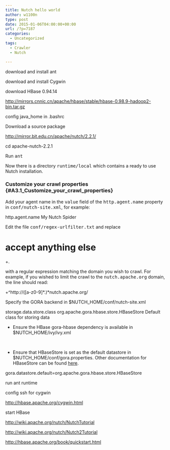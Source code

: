 ```yaml
---
title: Nutch hello world
author: w1100n
type: post
date: 2015-01-06T04:00:00+00:00
url: /?p=7187
categories:
  - Uncategorized
tags:
  - Crawler
  - Nutch

---
```

download and install ant

download and install Cygwin

download HBase 0.94.14

http://mirrors.cnnic.cn/apache/hbase/stable/hbase-0.98.9-hadoop2-bin.tar.gz


config java_home in .bashrc

Download a source package

http://mirror.bit.edu.cn/apache/nutch/2.2.1/

cd apache-nutch-2.2.1

Run <tt class="backtick">ant</tt>

Now there is a directory <tt class="backtick">runtime/local</tt> which contains a ready to use Nutch installation.

### Customize your crawl properties {#A3.1_Customize_your_crawl_properties}

Add your agent name in the <tt class="backtick">value</tt> field of the <tt class="backtick">http.agent.name</tt> property in <tt class="backtick">conf/nutch-site.xml</tt>, for example:

<property>
<span id="line-2-1" class="anchor"> <name>http.agent.name</name>
<span id="line-3-1" class="anchor"> <value>My Nutch Spider</value>
<span id="line-4-1" class="anchor"></property>

Edit the file <tt class="backtick">conf/regex-urlfilter.txt</tt> and replace

# accept anything else
<span id="line-2-2" class="anchor">+.

<p class="line862">
  with a regular expression matching the domain you wish to crawl. For example, if you wished to limit the crawl to the <tt class="backtick">nutch.apache.org</tt> domain, the line should read:<span id="line-113" class="anchor"><span id="line-114" class="anchor">

<span id="line-1-7" class="anchor"> +^http://([a-z0-9]*\.)*nutch.apache.org/

Specify the GORA backend in $NUTCH_HOME/conf/nutch-site.xml


<property>
<span id="line-2" class="anchor"> <name>storage.data.store.class</name>
<span id="line-3" class="anchor"> <value>org.apache.gora.hbase.store.HBaseStore</value>
<span id="line-4" class="anchor"> <description>Default class for storing data</description>
<span id="line-5" class="anchor"></property>


  * Ensure the HBase gora-hbase dependency is available in $NUTCH_HOME/ivy/ivy.xml<span id="line-26" class="anchor"><span id="line-27" class="anchor">

<span id="line-1-1" class="anchor">    <!-- Uncomment this to use HBase as Gora backend. -->
<span id="line-2-1" class="anchor">    
<span id="line-3-1" class="anchor">    <dependency org="org.apache.gora" name="gora-hbase" rev="0.4" conf="*->default" />


  * <p class="line862">
      Ensure that HBaseStore is set as the default datastore in $NUTCH_HOME/conf/gora.properties. Other documentation for HBaseStore can be found <a class="http" href="http://gora.apache.org/current/gora-hbase.html">here</a>.<span id="line-34" class="anchor"><span id="line-35" class="anchor">
    

<span id="line-1-2" class="anchor">    gora.datastore.default=org.apache.gora.hbase.store.HBaseStore


run ant runtime

config ssh for cygwin

http://hbase.apache.org/cygwin.html

start HBase


http://wiki.apache.org/nutch/NutchTutorial

http://wiki.apache.org/nutch/Nutch2Tutorial

http://hbase.apache.org/book/quickstart.html